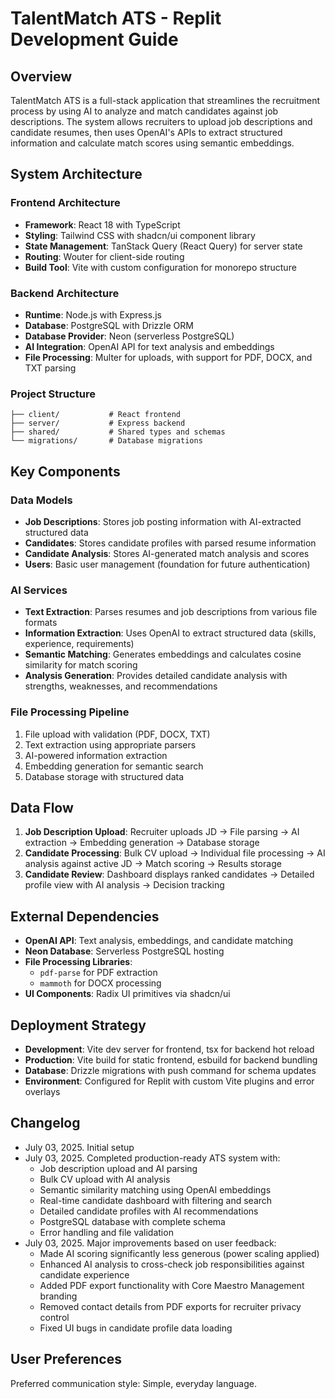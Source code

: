 # TalentMatch ATS - Replit Development Guide

## Overview

TalentMatch ATS is a full-stack application that streamlines the recruitment process by using AI to analyze and match candidates against job descriptions. The system allows recruiters to upload job descriptions and candidate resumes, then uses OpenAI's APIs to extract structured information and calculate match scores using semantic embeddings.

## System Architecture

### Frontend Architecture
- **Framework**: React 18 with TypeScript
- **Styling**: Tailwind CSS with shadcn/ui component library
- **State Management**: TanStack Query (React Query) for server state
- **Routing**: Wouter for client-side routing
- **Build Tool**: Vite with custom configuration for monorepo structure

### Backend Architecture
- **Runtime**: Node.js with Express.js
- **Database**: PostgreSQL with Drizzle ORM
- **Database Provider**: Neon (serverless PostgreSQL)
- **AI Integration**: OpenAI API for text analysis and embeddings
- **File Processing**: Multer for uploads, with support for PDF, DOCX, and TXT parsing

### Project Structure
```
├── client/           # React frontend
├── server/           # Express backend
├── shared/           # Shared types and schemas
└── migrations/       # Database migrations
```

## Key Components

### Data Models
- **Job Descriptions**: Stores job posting information with AI-extracted structured data
- **Candidates**: Stores candidate profiles with parsed resume information
- **Candidate Analysis**: Stores AI-generated match analysis and scores
- **Users**: Basic user management (foundation for future authentication)

### AI Services
- **Text Extraction**: Parses resumes and job descriptions from various file formats
- **Information Extraction**: Uses OpenAI to extract structured data (skills, experience, requirements)
- **Semantic Matching**: Generates embeddings and calculates cosine similarity for match scoring
- **Analysis Generation**: Provides detailed candidate analysis with strengths, weaknesses, and recommendations

### File Processing Pipeline
1. File upload with validation (PDF, DOCX, TXT)
2. Text extraction using appropriate parsers
3. AI-powered information extraction
4. Embedding generation for semantic search
5. Database storage with structured data

## Data Flow

1. **Job Description Upload**: Recruiter uploads JD → File parsing → AI extraction → Embedding generation → Database storage
2. **Candidate Processing**: Bulk CV upload → Individual file processing → AI analysis against active JD → Match scoring → Results storage
3. **Candidate Review**: Dashboard displays ranked candidates → Detailed profile view with AI analysis → Decision tracking

## External Dependencies

- **OpenAI API**: Text analysis, embeddings, and candidate matching
- **Neon Database**: Serverless PostgreSQL hosting
- **File Processing Libraries**:
  - `pdf-parse` for PDF extraction
  - `mammoth` for DOCX processing
- **UI Components**: Radix UI primitives via shadcn/ui

## Deployment Strategy

- **Development**: Vite dev server for frontend, tsx for backend hot reload
- **Production**: Vite build for static frontend, esbuild for backend bundling
- **Database**: Drizzle migrations with push command for schema updates
- **Environment**: Configured for Replit with custom Vite plugins and error overlays

## Changelog

- July 03, 2025. Initial setup
- July 03, 2025. Completed production-ready ATS system with:
  - Job description upload and AI parsing
  - Bulk CV upload with AI analysis
  - Semantic similarity matching using OpenAI embeddings
  - Real-time candidate dashboard with filtering and search
  - Detailed candidate profiles with AI recommendations
  - PostgreSQL database with complete schema
  - Error handling and file validation
- July 03, 2025. Major improvements based on user feedback:
  - Made AI scoring significantly less generous (power scaling applied)
  - Enhanced AI analysis to cross-check job responsibilities against candidate experience
  - Added PDF export functionality with Core Maestro Management branding
  - Removed contact details from PDF exports for recruiter privacy control
  - Fixed UI bugs in candidate profile data loading

## User Preferences

Preferred communication style: Simple, everyday language.